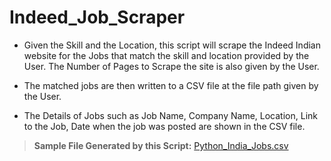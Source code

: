 # Indeed_Job_Scraper

- Given the Skill and the Location, this script will scrape the Indeed Indian website for the Jobs that match the skill and location provided by the User. The Number of Pages to Scrape the site is also given by the User.

- The matched jobs are then written to a CSV file at the file path given by the User.

- The Details of Jobs such as Job Name, Company Name, Location, Link to the Job, Date when the job was posted are shown in the CSV file.

> **Sample File Generated by this Script:** [Python_India_Jobs.csv](Python_India_Jobs.csv)
